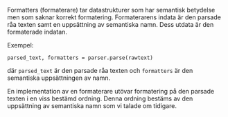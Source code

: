 Formatters (formaterare) tar datastrukturer som har semantisk betydelse men som saknar korrekt formatering. Formaterarens indata är den parsade råa texten samt en uppsättning av semantiska namn. Dess utdata är den formaterade indatan.

Exempel:

```
parsed_text, formatters = parser.parse(rawtext)
```

där `parsed_text` är den parsade råa texten och `formatters` är den semantiska uppsättningen av namn.

En implementation av en formaterare utövar formatering på den parsade texten i en viss bestämd ordning. Denna ordning bestäms av den uppsättning av semantiska namn som vi talade om tidigare.